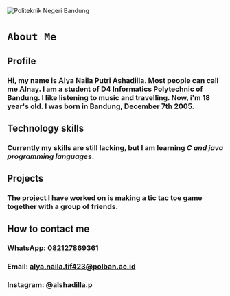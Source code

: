 ![Politeknik Negeri Bandung](https://asset-2.tstatic.net/style/foto/bank/images/polban-kampus-2023.jpg)

# `About Me`

## **Profile**
### Hi, my name is Alya Naila Putri Ashadilla. Most people can call me Alnay.​ I am a student of D4 Informatics Polytechnic of Bandung. I like listening to music and travelling. Now, i'm 18 year's old. I was born in Bandung, December 7th 2005.

## Technology skills
### Currently my skills are still lacking, but I am learning _C and java programming languages_.

## Projects
### The project I have worked on is making a tic tac toe game together with a group of friends.

## How to contact me
### WhatsApp: [082127869361](https://wa.me/6282127869361)
### Email: alya.naila.tif423@polban.ac.id
### Instagram: @alshadilla.p



<!--
**alnayyy/alnayyy** is a ✨ _special_ ✨ repository because its `README.md` (this file) appears on your GitHub profile.

Here are some ideas to get you started :
- 🔭 I’m currently working on ...
- 🌱 I’m currently learning ...
- 👯 I’m looking to collaborate on ...
- 🤔 I’m looking for help with ...
- 💬 Ask me about ...
- 📫 How to reach me: ...
- 😄 Pronouns: ...
- ⚡ Fun fact: ...
-->
